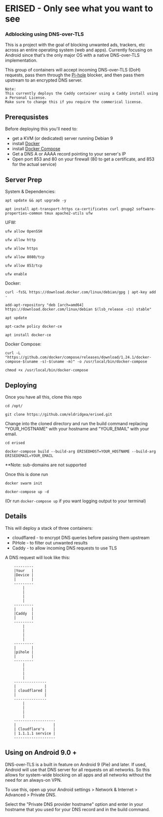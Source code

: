 # ERISED - Only see what you want to see
### Adblocking using DNS-over-TLS


This is a project with the goal of blocking unwanted ads, trackers, etc across an entire operating system (web and apps). Currently focusing on Android since that's the only major OS with a native DNS-over-TLS implementation.

This group of containers will accept incoming DNS-over-TLS (DoH) requests, pass them through the [Pi-hole](https://pi-hole.net/) blocker, and then pass them upstream to an encrypted DNS server.

    Note:
    This currently deploys the Caddy container using a Caddy install using a Personal License. 
    Make sure to change this if you require the commerical license.

## Prerequsistes

Before deploying this you'll need to:

* get a KVM (or dedicated) server running Debian 9
* install [Docker](https://docs.docker.com/install/)
* install [Docker Compose](https://docs.docker.com/install/)
* Get a DNS A or AAAA record pointing to your server's IP
* Open port 853 and 80 on your firewall (80 to get a certificate, and 853 for the actual service) 

## Server Prep

System & Dependencies:

`apt update && apt upgrade -y`

`apt install apt-transport-https ca-certificates curl gnupg2 software-properties-common tmux apache2-utils ufw`

UFW:

`ufw allow OpenSSH`

`ufw allow http`

`ufw allow https`

`ufw allow 8080/tcp`

`ufw allow 853/tcp`

`ufw enable`

Docker:

`curl -fsSL https://download.docker.com/linux/debian/gpg | apt-key add -`

`add-apt-repository "deb [arch=amd64] https://download.docker.com/linux/debian $(lsb_release -cs) stable"`

`apt update`

`apt-cache policy docker-ce`

`apt install docker-ce`

Docker Compose:

`curl -L "https://github.com/docker/compose/releases/download/1.24.1/docker-compose-$(uname -s)-$(uname -m)" -o /usr/local/bin/docker-compose`

`chmod +x /usr/local/bin/docker-compose`

## Deploying

Once you have all this, clone this repo

`cd /opt/`

`git clone https://github.com/eldridgea/erised.git`

Change into the cloned directory and run the build command replacing "YOUR_HOSTNAME" with your hostname and "YOUR_EMAIL" with your email.

`cd erised`

`docker-compose build --build-arg ERISEDHOST=YOUR_HOSTNAME --build-arg ERISEDEMAIL=YOUR_EMAIL`

**Note: sub-domains are not supported

Once this is done run 

`docker swarm init`

`docker-compose up -d`

(Or run `docker-compose up` if you want logging output to your terminal)


## Details

This will deploy a stack of three containers:

* cloudflared - to encrypt DNS queries before passing them upstream
* PiHole - to filter out unwanted results
* Caddy - to allow incoming DNS requests to use TLS

A DNS request will look like this:

        ---------
        |Your   |
        |Device |
        |       |
        ---------
            |
            |
            |
            |
        ---------
        |       |
        |Caddy  |
        |       |
        ---------
            |
            |
            |
            |
        ---------
        |       |
        |pihole |
        |       |
        ---------   
            |
            |
            |
            |
        ---------------
        |             |
        | cloudflared |
        |             |
        ---------------
            |
            |
            |
            |
        -------------------
        |                 |
        | Cloudflare's    |
        | 1.1.1.1 service |
        -------------------

## Using on Android 9.0 +
DNS-over-TLS is a built in feature on Android 9 (Pie) and later. If used, Android will use that DNS server for all requests on all networks. So this allows for system-wide blocking on all apps and all networks without the need for an always-on VPN.

To use this, open up your Android settings > Network & Internet > Advanced > Private DNS.

Select the "Private DNS provider hostname" option and enter in your hostname that you used for your DNS record and in the build command.
